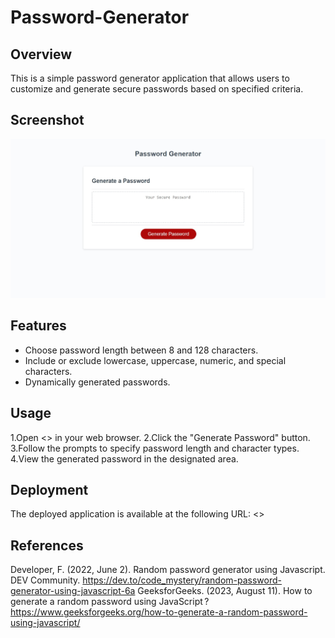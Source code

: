 # Password-Generator

## Overview

This is a simple password generator application that allows users to customize and generate secure passwords based on specified criteria.

## Screenshot

![Password Generator](screenshot.jpeg)

## Features

- Choose password length between 8 and 128 characters.
- Include or exclude lowercase, uppercase, numeric, and special characters.
- Dynamically generated passwords.

## Usage

1.Open <> in your web browser.
2.Click the "Generate Password" button.
3.Follow the prompts to specify password length and character types.
4.View the generated password in the designated area.

## Deployment

The deployed application is available at the following URL: <>

## References

Developer, F. (2022, June 2). Random password generator using Javascript. DEV Community. <https://dev.to/code_mystery/random-password-generator-using-javascript-6a>
GeeksforGeeks. (2023, August 11). How to generate a random password using JavaScript ? <https://www.geeksforgeeks.org/how-to-generate-a-random-password-using-javascript/>
